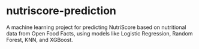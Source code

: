 # nutriscore-prediction
A machine learning project for predicting NutriScore based on nutritional data from Open Food Facts, using models like Logistic Regression, Random Forest, KNN, and XGBoost.
